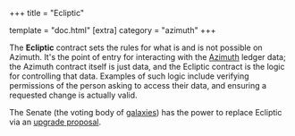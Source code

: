 +++
title = "Ecliptic"

template = "doc.html"
[extra]
category = "azimuth"
+++

The **Ecliptic** contract sets the rules for what is and is not possible on Azimuth. It's the point of entry for interacting with the [Azimuth](../azimuth) ledger data; the Azimuth contract itself is just data, and the Ecliptic contract is the logic for controlling that data. Examples of such logic include verifying permissions of the person asking to access their data, and ensuring a requested change is actually valid.

The Senate (the voting body of [galaxies](../galaxy)) has the power to replace
Ecliptic via an [upgrade proposal](../upgrade).
